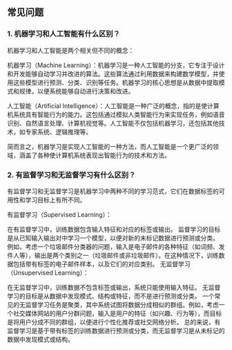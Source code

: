 ## 常见问题


### 1. 机器学习和人工智能有什么区别？

机器学习和人工智能是两个相关但不同的概念：

机器学习（Machine Learning）：机器学习是一种人工智能的分支，它专注于设计和开发能够自动学习并改进的算法。这些算法通过利用数据来构建数学模型，并使用这些模型进行预测、分类、识别等任务。机器学习的核心思想是从数据中提取模式和规律，以便系统能够自动进行决策和改进。

人工智能（Artificial Intelligence）：人工智能是一种广泛的概念，指的是使计算机系统具有智能行为的能力。这包括通过模拟人类智能行为来实现任务，例如语音识别、自然语言处理、计算机视觉等。人工智能不仅包括机器学习，还包括其他技术，如专家系统、逻辑推理等。

简而言之，机器学习是实现人工智能的一种方法，而人工智能是一个更广泛的领域，涵盖了各种使计算机系统表现出智能行为的技术和方法。

### 2. 有监督学习和无监督学习有什么区别？

有监督学习和无监督学习是机器学习中两种不同的学习范式，它们在数据标签的可用性和学习目标上有所不同。

有监督学习（Supervised Learning）：

在有监督学习中，训练数据包含输入特征和对应的标签或输出。
监督学习的目标是从已知输入输出对中学习一个模型，以便对新的未标记数据进行预测或分类。
例如，考虑一个垃圾邮件分类器的问题，输入是电子邮件的各种特征（如词频、发件人等），输出是两个类别之一（垃圾邮件或非垃圾邮件）。在这种情况下，训练数据包括带有标签的电子邮件样本，以及它们的对应类别。
无监督学习（Unsupervised Learning）：

在无监督学习中，训练数据不包含标签或输出，系统只能使用输入特征。
无监督学习的目标是从数据中发现模式、结构或特征，而不是进行预测或分类。
一个常见的无监督学习任务是聚类，其中系统试图将数据分成相似的群组。例如，考虑一个社交媒体网站的用户分群问题，输入是用户的特征（如兴趣、行为等），而目标是将用户分成不同的群组，以便进行个性化推荐或社交网络分析。
总的来说，有监督学习是基于带有标签的训练数据进行预测或分类，而无监督学习是从未标记的数据中发现模式或结构。
